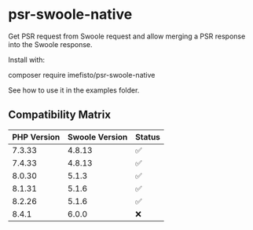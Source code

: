 # psr-swoole-native
Get PSR request from Swoole request and allow merging a PSR response into the Swoole response.

Install with:

composer require imefisto/psr-swoole-native

See how to use it in the examples folder.

## Compatibility Matrix

| PHP Version | Swoole Version | Status |
|-------------| ---------------|--------|
| 7.3.33      | 4.8.13         | ✅     |
| 7.4.33      | 4.8.13         | ✅     |
| 8.0.30      | 5.1.3          | ✅     |
| 8.1.31      | 5.1.6          | ✅     |
| 8.2.26      | 5.1.6          | ✅     |
| 8.4.1       | 6.0.0          | ❌     |
